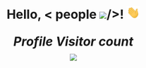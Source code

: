 
<h1 align="center"><b>Hello,  &lt people </b><img src="https://github.com/TheDudeThatCode/TheDudeThatCode/blob/master/Assets/Earth.gif" width="24px">/&gt! <img src="https://raw.githubusercontent.com/ABSphreak/ABSphreak/master/gifs/Hi.gif" width="30px">
<br>

<p align="center"> 
  <i>Profile Visitor count</i><br>
  <img src="https://profile-counter.glitch.me/projectDT/count.svg" />
</p>
